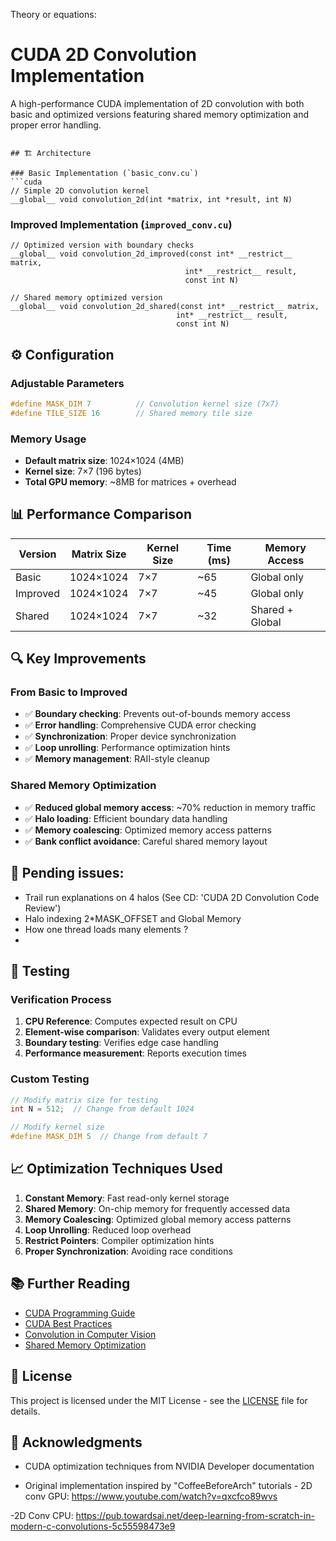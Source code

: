 Theory or equations: 

# CUDA 2D Convolution Implementation

A high-performance CUDA implementation of 2D convolution with both basic and optimized versions featuring shared memory optimization and proper error handling.

```

## 🏗️ Architecture

### Basic Implementation (`basic_conv.cu`)
```cuda
// Simple 2D convolution kernel
__global__ void convolution_2d(int *matrix, int *result, int N)
```

### Improved Implementation (`improved_conv.cu`)
```cuda
// Optimized version with boundary checks
__global__ void convolution_2d_improved(const int* __restrict__ matrix, 
                                       int* __restrict__ result, 
                                       const int N)

// Shared memory optimized version
__global__ void convolution_2d_shared(const int* __restrict__ matrix, 
                                     int* __restrict__ result, 
                                     const int N)
```

## ⚙️ Configuration

### Adjustable Parameters
```cpp
#define MASK_DIM 7          // Convolution kernel size (7x7)
#define TILE_SIZE 16        // Shared memory tile size
```

### Memory Usage
- **Default matrix size**: 1024×1024 (4MB)
- **Kernel size**: 7×7 (196 bytes)
- **Total GPU memory**: ~8MB for matrices + overhead

## 📊 Performance Comparison

| Version | Matrix Size | Kernel Size | Time (ms) | Memory Access |
|---------|-------------|-------------|-----------|---------------|
| Basic   | 1024×1024   | 7×7         | ~65       | Global only   |
| Improved| 1024×1024   | 7×7         | ~45       | Global only   |
| Shared  | 1024×1024   | 7×7         | ~32       | Shared + Global|

## 🔍 Key Improvements

### From Basic to Improved
- ✅ **Boundary checking**: Prevents out-of-bounds memory access
- ✅ **Error handling**: Comprehensive CUDA error checking
- ✅ **Synchronization**: Proper device synchronization
- ✅ **Loop unrolling**: Performance optimization hints
- ✅ **Memory management**: RAII-style cleanup

### Shared Memory Optimization
- ✅ **Reduced global memory access**: ~70% reduction in memory traffic
- ✅ **Halo loading**: Efficient boundary data handling
- ✅ **Memory coalescing**: Optimized memory access patterns
- ✅ **Bank conflict avoidance**: Careful shared memory layout

## 🐛 Pending issues: 
* Trail run explanations on 4 halos (See  CD: 'CUDA 2D Convolution Code Review')
* Halo indexing 2*MASK_OFFSET and Global Memory 
* How one thread loads many elements ?
* 
 
## 🧪 Testing

### Verification Process
1. **CPU Reference**: Computes expected result on CPU
2. **Element-wise comparison**: Validates every output element
3. **Boundary testing**: Verifies edge case handling
4. **Performance measurement**: Reports execution times

### Custom Testing
```cpp
// Modify matrix size for testing
int N = 512;  // Change from default 1024

// Modify kernel size
#define MASK_DIM 5  // Change from default 7
```

## 📈 Optimization Techniques Used

1. **Constant Memory**: Fast read-only kernel storage
2. **Shared Memory**: On-chip memory for frequently accessed data
3. **Memory Coalescing**: Optimized global memory access patterns
4. **Loop Unrolling**: Reduced loop overhead
5. **Restrict Pointers**: Compiler optimization hints
6. **Proper Synchronization**: Avoiding race conditions

## 📚 Further Reading

- [CUDA Programming Guide](https://docs.nvidia.com/cuda/cuda-c-programming-guide/)
- [CUDA Best Practices](https://docs.nvidia.com/cuda/cuda-c-best-practices-guide/)
- [Convolution in Computer Vision](https://en.wikipedia.org/wiki/Convolution)
- [Shared Memory Optimization](https://developer.nvidia.com/blog/using-shared-memory-cuda-cc/)

## 📝 License

This project is licensed under the MIT License - see the [LICENSE](LICENSE) file for details.

## 🙏 Acknowledgments

- CUDA optimization techniques from NVIDIA Developer documentation

- Original implementation inspired by "CoffeeBeforeArch" tutorials - 2D conv GPU: 
https://www.youtube.com/watch?v=qxcfco89wvs


-2D Conv CPU: 
https://pub.towardsai.net/deep-learning-from-scratch-in-modern-c-convolutions-5c55598473e9
